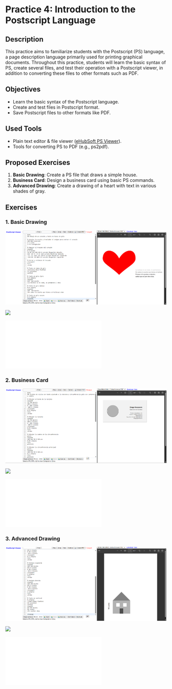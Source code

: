 # Practice 4: Introduction to the Postscript Language

## Description

This practice aims to familiarize students with the Postscript (PS) language, a page description language primarily used for printing graphical documents. Throughout this practice, students will learn the basic syntax of PS, create several files, and test their operation with a Postscript viewer, in addition to converting these files to other formats such as PDF.

## Objectives

- Learn the basic syntax of the Postscript language.
- Create and test files in Postscript format.
- Save Postscript files to other formats like PDF.

## Used Tools

- Plain text editor & file viewer ([eHubSoft PS Viewer](https://ehubsoft.herokuapp.com/psviewer/)).
- Tools for converting PS to PDF (e.g., ps2pdf).

## Proposed Exercises

1. **Basic Drawing**: Create a PS file that draws a simple house.
2. **Business Card**: Design a business card using basic PS commands.
3. **Advanced Drawing**: Create a drawing of a heart with text in various shades of gray.

## Exercises

### 1. Basic Drawing

![](/img/Tasks/Task-4/Cap4-3.png)

![](/img/Tasks/Task-4/Exercise-4-1.png)

![Exercise 1](/Tasks/Task-4/Results/Exercise-1.pdf)

### 2. Business Card

![](/img/Tasks/Task-4/Cap4-2.png)

![](/img/Tasks/Task-4/Exercise-4-2.png)

![Exercise 2](/Tasks/Task-4/Results/Exercise-2.pdf)

### 3. Advanced Drawing

![](/img/Tasks/Task-4/Cap4-1.png)

![](/img/Tasks/Task-4/Exercise-4-3.png)

![Exercise 3](/Tasks/Task-4/Results/Exercise-3.pdf)
